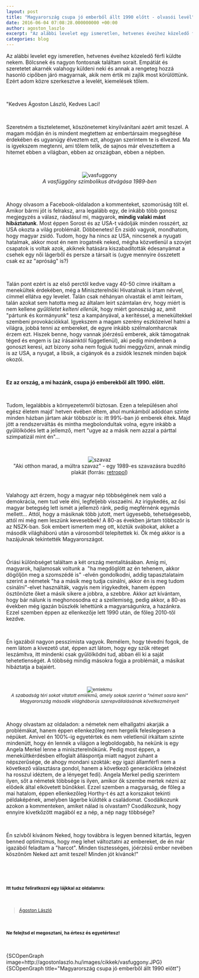```yaml
---
layout: post
title: "Magyarország csupa jó emberből állt 1990 előtt - olvasói levél"
date: 2016-06-04 07:08:28.000000000 +00:00
author: agoston_laszlo
excerpt: "Az alábbi levelet egy ismeretlen, hetvenes éveihez közeledő férfi küldte nekem. Bölcsnek és nagyon fontosnak találtam sorait. Empátiát és szeretetet akarnék valahogy küldeni neki és annak a rengeteg hozzá hasonló cipőben járó magyarnak, akik nem értik mi zajlik most körülöttünk. Ezért adom közre szerkesztve a levelét, kiemelések tőlem."
categories: blog
---
```

<p>Az alábbi levelet egy ismeretlen, hetvenes éveihez közeledő férfi küldte nekem. Bölcsnek és nagyon fontosnak találtam sorait. Empátiát és szeretetet akarnék valahogy küldeni neki és annak a rengeteg hozzá hasonló cipőben járó magyarnak, akik nem értik mi zajlik most körülöttünk. Ezért adom közre szerkesztve a levelét, kiemelések tőlem.</p>
<p>&nbsp;</p>
<p>"Kedves Ágoston László, Kedves Laci!</p>
<p>&nbsp;</p>
<p>Szeretném a tiszteletemet, köszönetemet kinyilvánítani azért amit teszel. A magam módján én is mindent megtettem az embertársaim megsegítése érdekében és ugyanúgy élveztem ezt, ahogyan szerintem te is élvezed. Ma is igyekszem megtenni, ami tőlem telik, de sajnos már elvesztettem a hitemet ebben a világban, ebben az országban, ebben a népben.</p>
<p>&nbsp;</p>
<p style="text-align: center;"><img src="http://agostonlaszlo.hu/images/cikkek/vasfuggony.JPG" alt="vasfuggony" /><br /><em>A vasfüggöny szimbolikus átvágása 1989-ben</em></p>

<p>&nbsp;</p>
<p>Ahogy olvasom a Facebook-oldaladon a kommenteket, szomorúság tölt el. Amikor bármi jót is felraksz, arra legalább egy, de inkább több gonosz megjegyzés a válasz, ráadásul mi, magyarok,&nbsp;<strong>mindig valaki mást hibáztatunk</strong>. Most éppen Sorost és az USA-t vádolják minden rosszért, az USA okozta a világ problémáit. Döbbenetes! Én zsidó vagyok, mondhatom, hogy magyar zsidó. Tudom, hogy ha nincs az USA, nincsenek a nyugati hatalmak, akkor most én nem írogatnék neked, mégha közvetlenül a szovjet csapatok is voltak azok, akiknek hatására kiszabadították édesanyámat a csehek egy női lágerből és persze a társait is (ugye mennyire összetett csak ez az "apróság" is?)</p>
<p>&nbsp;</p>
<p>Talán pont ezért is az első perctől kedve vagy 40-50 címre irkáltam a menekültek érdekében, még a Miniszterelnöki Hivatalnak is írtam névvel, címmel ellátva egy levelet. Talán csak néhányan olvasták el amit leírtam, talán azokat sem hatotta meg az általam leírt számtalan érv, hogy miért is nem kellene <em>gyűlöletet kelteni ellenük</em>, hogy miért gonoszság az, amit "pártunk és kormányunk" tesz a kampányával, a kerítéssel, a menekültekkel szembeni provokációkkal. Igyekszem a magam szerény eszközeivel hatni a világra, jobbá tenni az embereket, de egyre inkább szélmalomharcnak érzem ezt. Hiszek benne, hogy vannak jóérzésű emberek, akik támogatnak téged és engem is (az írásainktól függetlenül), aki pedig mindenben a gonoszt keresi, azt bizony soha nem fogjuk tudni meggyőzni, annak mindig is az USA, a nyugat, a libsik, a cigányok és a zsidók lesznek minden bajok okozói.</p>
<p>&nbsp;</p>
<p><strong>Ez az ország, a mi hazánk, csupa jó emberekből állt 1990. előtt.</strong></p>
<p>&nbsp;</p>
<p>Tudom, legalábbis a környezetemről biztosan. Ezen a településen ahol egész életem majd' hetven évében éltem, ahol munkámból adódóan szinte minden házban jártam akár többször is: itt 99%-ban jó emberek éltek. Majd jött a rendszerváltás és mintha megbolondultak volna, egyre inkább a gyűlölködés lett a jellemző, mert "ugye az a másik nem azzal a párttal szimpatizál mint én"...</p>
<p>&nbsp;</p>
<p style="text-align: center;"><img src="http://agostonlaszlo.hu/images/cikkek/szavaz.JPG" alt="szavaz" /><br />"Aki otthon marad, a múltra szavaz" - egy 1989-es szavazásra buzdító plakát (forrás: <a href="http://retropol.blog.hu/2009/04/27/aki_otthon_marad_az_a_multra_szavaz_1989" target="_blank">retropol</a>)</p>
<p>&nbsp;</p>
<p>Valahogy azt érzem, hogy a magyar nép többségének nem való a demokrácia, nem tud vele élni, legfeljebb visszaélni. Az irigykedés, az ősi magyar betegség lett ismét a jellemző ránk, pedig megférnénk egymás mellett... Attól, hogy a másiknak több jutott, mert ügyesebb, tehetségesebb, attól mi még nem leszünk kevesebbek! A 80-as években jártam többször is az NSZK-ban. Sok embert ismertem meg ott, köztük svábokat, akiket a második világháború után a városomból telepítettek ki. Ők még akkor is a hazájuknak tekintették Magyarországot.</p>
<p>&nbsp;</p>
<p>Óriási különbséget találtam a két ország mentalitásában. Amíg mi, magyarok, hajlamosak voltunk a &nbsp;"ha megdöglött az én tehenem, akkor dögöljön meg a szomszédé is" -elvén gondolkodni, addig tapasztalataim szerint a németek "ha a másik meg tudja csinálni, akkor én is meg tudom csinálni"-elvet használták, vagyis nem irigykedtek, hanem éppen ösztönözte őket a másik sikere a jobbra, a szebbre.&nbsp;Akkor azt kívántam, hogy bár nálunk is meghonosodna ez a szellemiség, pedig akkor, a 80-as években még igazán büszkék lehettünk a magyarságunkra, a hazánkra. Ezzel szemben éppen az ellenkezője lett 1990 után, de főleg 2010-től kezdve.</p>
<p>&nbsp;</p>
<p>Én igazából nagyon pesszimista vagyok. Remélem, hogy tévedni fogok, de nem látom a kivezető utat, éppen azt látom, hogy egy szűk réteget leszámítva, itt mindenki csak gyűlölködni tud, abban éli ki a saját tehetetlenségét. A többség mindig másokra fogja a problémáit, a másikat hibáztatja a bajaiért.</p>
<p>&nbsp;</p>
<p style="text-align: center;"><img src="http://agostonlaszlo.hu/images/cikkek/emlekmu.JPG" alt="emlekmu" style="font-size: 12.16px; line-height: 15.808px; text-align: center;" /><br /><span style="font-size: 12.16px; line-height: 1.3em;"></span><em style="font-size: 12.16px; line-height: 15.808px; text-align: center;">A szabadság téri sokat vitatott emlékmű, amely sokak szerint a "német sasra keni" Magyarország második világháborús szerepvállalásának következményeit</em></p>
<p>&nbsp;</p>
<p>Ahogy olvastam az oldaladon: a németek nem elhallgatni akarják a problémákat, hanem éppen ellenkezőleg nem hergelik feleslegesen a népüket. Amivel én 100%-ig egyetértek és nem véletlenül írkáltam szinte mindenütt, hogy én lennék a világon a legboldogabb, ha nekünk is egy Angela Merkel lenne a miniszterelnökünk. Pedig most éppen, a menekültkérdésben elfoglalt álláspontja miatt nagyot zuhant a népszerűsége, de ahogy mondani szokták: egy igazi államférfi nem a következő választásra gondol, hanem a következő generációkra (elnézést ha rosszul idéztem, de a lényeget fedi). Angela Merkel pedig szerintem ilyen, sőt a németek többsége is ilyen, amikor ők szembe mertek nézni az elődeik által elkövetett bűnökkel. Ezzel szemben a magyarság, de főleg a mai hatalom, éppen ellenkezőleg Horthy-t és azt a korszakot tekinti példaképének, amelyben lágerbe küldték a családomat. Csodálkozunk azokon a kommenteken, amiket nálad is olvastam? Csodálkozunk, hogy ennyire kivetkőzött magából ez a nép, a nép nagy többsége?</p>
<p>&nbsp;</p>
<p>Én szívből kívánom Neked, hogy továbbra is legyen benned kitartás, legyen benned optimizmus, hogy meg lehet változtatni az embereket, de én már igazából feladtam a "harcot". Minden tisztességes, jóérzésű ember nevében köszönöm Neked azt amit teszel! Minden jót kívánok!"</p>
<p>&nbsp;</p>
<p>&nbsp;</p>
<p style="font-size: 12.16px; line-height: 15.808px;"><strong>Itt tudsz feliratkozni egy lájkkal az oldalamra:</strong></p>
<p>&nbsp;</p>
<div class="fb-page" style="font-size: 12.16px; line-height: 15.808px;" data-href="https://www.facebook.com/agostonlaszloartist" data-width="250" data-height="100" data-small-header="false" data-adapt-container-width="false" data-hide-cover="true" data-show-facepile="false">
<div class="fb-xfbml-parse-ignore">
<blockquote cite="https://www.facebook.com/agostonlaszloartist"><a href="https://www.facebook.com/agostonlaszloartist">Ágoston László</a></blockquote>
</div>
</div>
<p>&nbsp;</p>
<p style="font-size: 12.16px; line-height: 15.808px;"><strong>Ne felejtsd el megosztani, ha értesz és egyetértesz!</strong></p>
<p>&nbsp;</p>
<p>{SCOpenGraph image=http://agostonlaszlo.hu/images/cikkek/vasfuggony.JPG} {SCOpenGraph title="Magyarország csupa jó emberből állt 1990 előtt"}</p>
